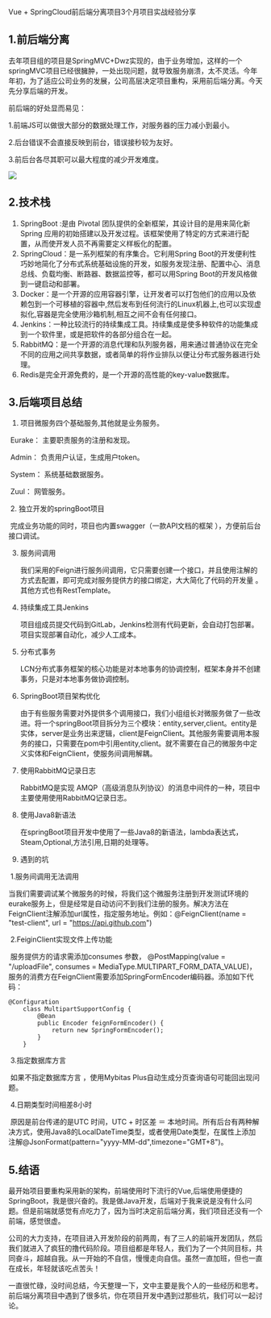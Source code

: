 Vue + SpringCloud前后端分离项目3个月项目实战经验分享

## 1.前后端分离

去年项目组的项目是SpringMVC+Dwz实现的，由于业务增加，这样的一个springMVC项目已经很臃肿，一处出现问题，就导致服务崩溃，太不灵活。今年年初，为了适应公司业务的发展，公司高层决定项目重构，采用前后端分离。今天先分享后端的开发。

前后端的好处显而易见：

1.前端JS可以做很大部分的数据处理工作，对服务器的压力减小到最小。

2.后台错误不会直接反映到前台，错误接秒较为友好。

3.前后台各尽其职可以最大程度的减少开发难度。 

![](https://ae01.alicdn.com/kf/HTB1bAxsa1T2gK0jSZFvq6xnFXXaJ.jpg)

## 2.技术栈

1. SpringBoot :是由 Pivotal 团队提供的全新框架，其设计目的是用来简化新 Spring 应用的初始搭建以及开发过程。该框架使用了特定的方式来进行配置，从而使开发人员不再需要定义样板化的配置。
2. SpringCloud：是一系列框架的有序集合。它利用Spring Boot的开发便利性巧妙地简化了分布式系统基础设施的开发，如服务发现注册、配置中心、消息总线、负载均衡、断路器、数据监控等，都可以用Spring Boot的开发风格做到一键启动和部署。
3. Docker：是一个开源的应用容器引擎，让开发者可以打包他们的应用以及依赖包到一个可移植的容器中,然后发布到任何流行的Linux机器上,也可以实现虚拟化,容器是完全使用沙箱机制,相互之间不会有任何接口。
4. Jenkins：一种比较流行的持续集成工具。持续集成是使多种软件的功能集成到一个软件里，或是把软件的各部分组合在一起。 
5. RabbitMQ：是一个开源的消息代理和队列服务器，用来通过普通协议在完全不同的应用之间共享数据，或者简单的将作业排队以便让分布式服务器进行处理。
6. Redis是完全开源免费的，是一个开源的高性能的key-value数据库。

## 3.后端项目总结

1. 项目微服务四个基础服务,其他就是业务服务。

​               Eurake： 主要职责服务的注册和发现。

​               Admin： 负责用户认证，生成用户token。

​               System： 系统基础数据服务。

​               Zuul： 网管服务。

​    2. 独立开发的springBoot项目

​         完成业务功能的同时，项目也内置swagger（一款API文档的框架 ），方便前后台接口调试。

   3. 服务间调用

      我们采用的Feign进行服务间调用，它只需要创建一个接口，并且使用注解的方式去配置，即可完成对服务提供方的接口绑定，大大简化了代码的开发量 。其他方式也有RestTemplate。

   4. 持续集成工具Jenkins

      项目组成员提交代码到GitLab，Jenkins检测有代码更新，会自动打包部署。项目实现部署自动化，减少人工成本。

5. 分布式事务

   LCN分布式事务框架的核心功能是对本地事务的协调控制，框架本身并不创建事务，只是对本地事务做协调控制。

6. SpringBoot项目架构优化

   由于有些服务需要对外提供多个调用接口，我们小组组长对微服务做了一些改进。将一个springBoot项目拆分为三个模块：entity,server,client。entity是实体，server是业务出来逻辑，client是FeignClient。其他服务需要调用本服务的接口，只需要在pom中引用entity,client。就不需要在自己的微服务中定义实体和FeignClient，使服务间调用解耦。

7. 使用RabbitMQ记录日志

   RabbitMQ是实现 AMQP（高级消息队列协议）的消息中间件的一种，项目中主要使用使用RabbitMQ记录日志。

8. 使用Java8新语法

   在springBoot项目开发中使用了一些Java8的新语法，lambda表达式，Steam,Optional,方法引用,日期的处理等。

9. 遇到的坑

​       1.服务间调用无法调用

​        当我们需要调试某个微服务的时候，将我们这个微服务注册到开发测试环境的eurake服务上，但是经常是自动访问不到我们注册的服务。解决方法在FeignClient注解添加url属性，指定服务地址。例如：@FeignClient(name = "test-client", url = "https://api.github.com")

​       2.FeiginClient实现文件上传功能

​        服务提供方的请求需添加consumes 参数， @PostMapping(value = "/uploadFile", consumes = MediaType.MULTIPART_FORM_DATA_VALUE)，服务的消费方在FeignClient需要添加SpringFormEncoder编码器。添加如下代码：

```
@Configuration
    class MultipartSupportConfig {
        @Bean
        public Encoder feignFormEncoder() {
            return new SpringFormEncoder();
        }
    }
```

​         3.指定数据库方言

​          如果不指定数据库方言 ，使用Mybitas Plus自动生成分页查询语句可能回出现问题。

​        4.日期类型时间相差8小时

​           原因是前台传递的是UTC 时间，UTC + 时区差 ＝ 本地时间。所有后台有两种解决方式，使用Java8的LocalDateTime类型，或者使用Date类型，在属性上添加注解@JsonFormat(pattern="yyyy-MM-dd",timezone="GMT+8")。

## 5.结语

最开始项目要重构采用新的架构，前端使用时下流行的Vue,后端使用便捷的SpringBoot，我是很兴奋的。我是做Java开发，后端对于我来说是没有什么问题。但是前端就感觉有点吃力了，因为当时决定前后端分离，我们项目还没有一个前端，感觉很虚。

公司的大力支持，在项目进入开发阶段的前两周，有了三人的前端开发团队，然后我们就进入了疯狂的撸代码阶段。项目组都是年轻人，我们为了一个共同目标，共同奋斗，超越自我。从一开始的不自信，慢慢走向自信。虽然一直加班，但也一直在成长，年轻就该吃点苦头！

一直很忙碌，没时间总结，今天整理一下，文中主要是我个人的一些经历和思考。前后端分离项目中遇到了很多坑，你在项目开发中遇到过那些坑，我们可以一起讨论。